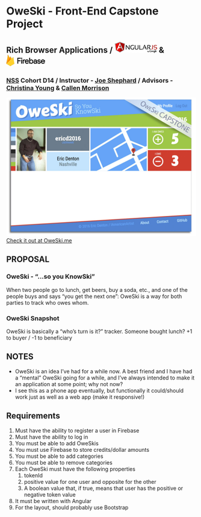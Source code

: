 # OweSki - Front-End Capstone Project
## Rich Browser Applications / ![AngularJS](img/AngularJSLogo50px.png "AngularJS")  &  ![Firebase ](img/FirebaseLogo50px.png "Firebase ")
### [NSS](http://nashvillesoftwareschool.com/) Cohort D14 / Instructor - [Joe Shephard](https://github.com/JoeShep) / Advisors - [Christina Young](https://github.com/ChristinaJYoung) & [Callen Morrison](https://github.com/morecallan)

![OweSkiScreencap](img/oweskiDisplay.jpg?raw=true "OweSki Screencap")
[Check it out at OweSki.me](http://www.OweSki.me)


## PROPOSAL
### OweSki - “...so you KnowSki”
When two people go to lunch, get beers, buy a soda, etc., and one of the people buys and says “you get the next one”: OweSki is a way for both parties to track who owes whom. 
### OweSki Snapshot
OweSki is basically a “who’s turn is it?” tracker. 
Someone bought lunch? +1 to buyer / -1 to beneficiary

## NOTES
- OweSki is an idea I’ve had for a while now. A best friend and I have had a “mental” OweSki going for a while, and I’ve always intended to make it an application at some point; why not now?
- I see this as a phone app eventually, but functionally it could/should work just as well as a web app (make it responsive!) 

## Requirements
1. Must have the ability to register a user in Firebase
1. Must have the ability to log in
1. You must be able to add OweSkis
1. You must use Firebase to store credits/dollar amounts
1. You must be able to add categories
1. You must be able to remove categories
1. Each OweSki must have the following properties
   1. tokenId
   1. positive value for one user and opposite for the other
   1. A boolean value that, if true, means that user has the positive or negative token value
1. It must be written with Angular
1. For the layout, should probably use Bootstrap
